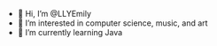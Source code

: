 - 👋 Hi, I’m @LLYEmily
- 👀 I’m interested in computer science, music, and art
- 🌱 I’m currently learning Java
<!---
LLYEmily/LLYEmily is a ✨ special ✨ repository because its `README.md` (this file) appears on your GitHub profile.
You can click the Preview link to take a look at your changes.
--->
